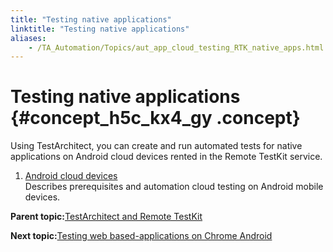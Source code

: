 ```yaml
--- 
title: "Testing native applications"
linktitle: "Testing native applications"
aliases: 
    - /TA_Automation/Topics/aut_app_cloud_testing_RTK_native_apps.html
---
```

# Testing native applications {#concept_h5c_kx4_gy .concept}

Using TestArchitect, you can create and run automated tests for native applications on Android cloud devices rented in the Remote TestKit service.

1.  [Android cloud devices](../../TA_Automation/Topics/aut_app_cloud_testing_RTK_Android.html)  
Describes prerequisites and automation cloud testing on Android mobile devices.

**Parent topic:**[TestArchitect and Remote TestKit](../../TA_Automation/Topics/aut_app_cloud_testing_RTK.html)

**Next topic:**[Testing web based-applications on Chrome Android](../../TA_Automation/Topics/aut_app_cloud_testing_RTK_Chrome.html)

